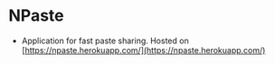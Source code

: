 # NPaste
- Application for fast paste sharing. Hosted on [https://npaste.herokuapp.com/](https://npaste.herokuapp.com/)